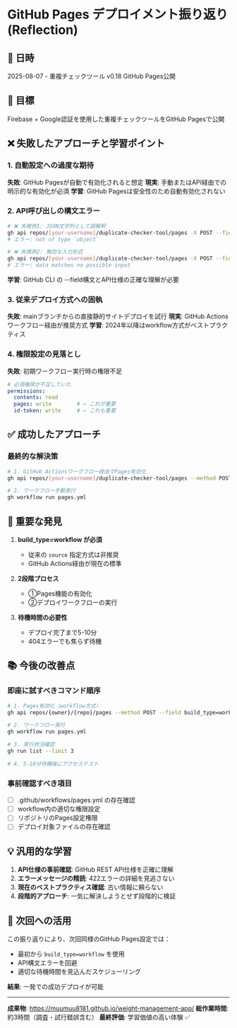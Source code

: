 # GitHub Pages デプロイメント振り返り (Reflection)

## 📅 日時
2025-08-07 - 重複チェックツール v0.18 GitHub Pages公開

## 🎯 目標
Firebase + Google認証を使用した重複チェックツールをGitHub Pagesで公開

## ❌ 失敗したアプローチと学習ポイント

### 1. 自動設定への過度な期待
**失敗**: GitHub Pagesが自動で有効化されると想定
**現実**: 手動またはAPI経由での明示的な有効化が必須
**学習**: GitHub Pagesは安全性のため自動有効化されない

### 2. API呼び出しの構文エラー
```bash
# ❌ 失敗例1: JSON文字列として誤解釈
gh api repos/[your-username]/duplicate-checker-tool/pages -X POST --field source='{"branch":"main","path":"/"}'
# エラー: not of type `object`

# ❌ 失敗例2: 無効な入力形式
gh api repos/[your-username]/duplicate-checker-tool/pages -X POST --field source.branch=main --field source.path=/
# エラー: data matches no possible input
```
**学習**: GitHub CLI の --field構文とAPI仕様の正確な理解が必要

### 3. 従来デプロイ方式への固執
**失敗**: mainブランチからの直接静的サイトデプロイを試行
**現実**: GitHub Actionsワークフロー経由が推奨方式
**学習**: 2024年以降はworkflow方式がベストプラクティス

### 4. 権限設定の見落とし
**失敗**: 初期ワークフロー実行時の権限不足
```yaml
# 必須権限が不足していた
permissions:
  contents: read
  pages: write        # ← これが重要
  id-token: write     # ← これも重要
```

## ✅ 成功したアプローチ

### 最終的な解決策
```bash
# 1. GitHub Actionsワークフロー経由でPages有効化
gh api repos/[your-username]/duplicate-checker-tool/pages --method POST --field build_type=workflow

# 2. ワークフロー手動実行
gh workflow run pages.yml
```

## 🔑 重要な発見

1. **build_type=workflow が必須**
   - 従来の `source` 指定方式は非推奨
   - GitHub Actions経由が現在の標準

2. **2段階プロセス**
   - ①Pages機能の有効化
   - ②デプロイワークフローの実行

3. **待機時間の必要性**
   - デプロイ完了まで5-10分
   - 404エラーでも焦らず待機

## 📚 今後の改善点

### 即座に試すべきコマンド順序
```bash
# 1. Pages有効化（workflow方式）
gh api repos/{owner}/{repo}/pages --method POST --field build_type=workflow

# 2. ワークフロー実行
gh workflow run pages.yml

# 3. 実行状況確認
gh run list --limit 3

# 4. 5-10分待機後にアクセステスト
```

### 事前確認すべき項目
- [ ] .github/workflows/pages.yml の存在確認
- [ ] workflow内の適切な権限設定
- [ ] リポジトリのPages設定権限
- [ ] デプロイ対象ファイルの存在確認

## 💡 汎用的な学習

1. **API仕様の事前確認**: GitHub REST API仕様を正確に理解
2. **エラーメッセージの精読**: 422エラーの詳細を見逃さない
3. **現在のベストプラクティス確認**: 古い情報に頼らない
4. **段階的アプローチ**: 一気に解決しようとせず段階的に検証

## 🎯 次回への活用

この振り返りにより、次回同様のGitHub Pages設定では：
- 最初から `build_type=workflow` を使用
- API構文エラーを回避
- 適切な待機時間を見込んだスケジューリング

**結果**: 一発での成功デプロイが可能

---
**成果物**: https://muumuu8181.github.io/weight-management-app/
**総作業時間**: 約3時間（調査・試行錯誤含む）
**最終評価**: 学習価値の高い体験 ✅